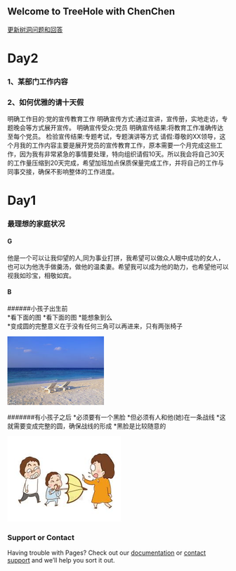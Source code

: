 ## Welcome to TreeHole with ChenChen

[更新树洞问题和回答](https://github.com/zhanghfan/TreeHole/edit/master/README.md) 

# Day2

### 1、某部门工作内容
### 2、如何优雅的请十天假
明确工作目的:党的宣传教育工作
明确宣传方式:通过宣讲，宣传册，实地走访，专题晚会等方式展开宣传。
明确宣传受众:党员
明确宣传结果:将教育工作准确传达至每个党员。
检验宣传结果:专题考试，专题演讲等方式
请假:尊敬的XX领导，这个月我的工作内容主要是展开党员的宣传教育工作，原本需要一个月完成这些工作，因为我有非常紧急的事情要处理，特向组织请假10天。所以我会将自己30天的工作量压缩到20天完成，希望加班加点保质保量完成工作，并将自己的工作与同事交接，确保不影响整体的工作进度。


# Day1

### 最理想的家庭状况
#### G
他是一个可以让我仰望的人,同为事业打拼，我希望可以做众人眼中成功的女人，也可以为他洗手做羹汤，做他的温柔妻。希望我可以成为他的助力，也希望他可以视我如珍宝，相敬如宾。<font>
#### B  
  
######小孩子出生前  
*看下面的图 
*看下面的图 
*能想象到么  
*变成圆的完整意义在于没有任何三角可以再进来，只有两张椅子   

![1](/picture/1.jpg)

#######有小孩子之后
*必须要有一个黑脸
*但必须有人和他(她)在一条战线
*这就需要变成完整的圆，确保战线的形成
*黑脸是比较随意的  

![2](/picture/2.jfif)



### Support or Contact

Having trouble with Pages? Check out our [documentation](https://help.github.com/categories/github-pages-basics/) or [contact support](https://github.com/contact) and we’ll help you sort it out.
